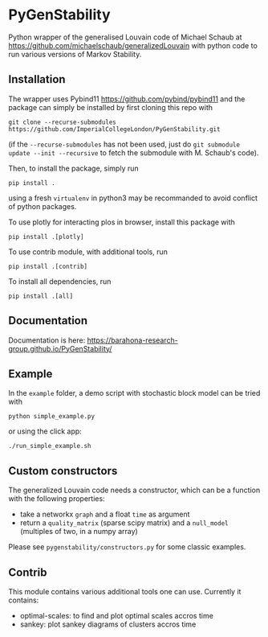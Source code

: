 # PyGenStability
Python wrapper of the generalised Louvain code of Michael Schaub at https://github.com/michaelschaub/generalizedLouvain with python code to run various versions of Markov Stability. 

Installation
-------------

The wrapper uses Pybind11 https://github.com/pybind/pybind11 and the package can simply be installed by first cloning this repo with

```
git clone --recurse-submodules https://github.com/ImperialCollegeLondon/PyGenStability.git
```

(if the `--recurse-submodules` has not been used, just do `git submodule update --init --recursive` to fetch the submodule with M. Schaub's code). 

Then, to install the package, simply run
```
pip install . 
```
using a fresh `virtualenv` in python3 may be recommanded to avoid conflict of python packages. 

To use plotly for interacting plos in browser, install this package with 
```
pip install .[plotly]
```

To use contrib module, with additional tools, run
```
pip install .[contrib]
```

To install all dependencies, run
```
pip install .[all]
```

Documentation
-------------

Documentation is here: https://barahona-research-group.github.io/PyGenStability/

Example
-------

In the `example` folder, a demo script with stochastic block model can be tried with 

```
python simple_example.py
```
 or using the click app:
 ```
 ./run_simple_example.sh
 ```
 
 Custom constructors
 -------------------
 
 The generalized Louvain code needs a constructor, which can be a function with the following properties:
 
 - take a networkx `graph` and a float `time` as argument
 - return a `quality_matrix` (sparse scipy matrix) and a `null_model` (multiples of two, in a numpy array)
 
 Please see `pygenstability/constructors.py` for some classic examples. 


Contrib
-------

This module contains various additional tools one can use. Currently it contains:
 - optimal-scales: to find and plot optimal scales accros time
 - sankey: plot sankey diagrams of clusters accros time
